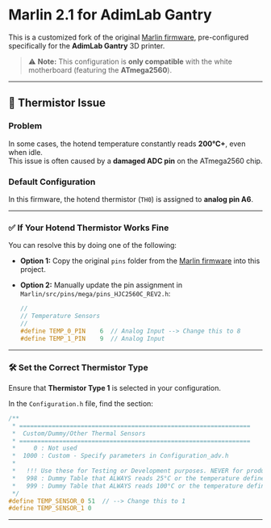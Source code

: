 # Marlin 2.1 for AdimLab Gantry

This is a customized fork of the original [Marlin firmware](https://github.com/MarlinFirmware/Marlin), pre-configured specifically for the **AdimLab Gantry** 3D printer.  
> ⚠️ **Note:** This configuration is **only compatible** with the white motherboard (featuring the **ATmega2560**).

---

## 🔧 Thermistor Issue

### Problem

In some cases, the hotend temperature constantly reads **200°C+**, even when idle.  
This issue is often caused by a **damaged ADC pin** on the ATmega2560 chip.

### Default Configuration

In this firmware, the hotend thermistor (`TH0`) is assigned to **analog pin A6**.

---

### ✅ If Your Hotend Thermistor Works Fine

You can resolve this by doing one of the following:

- **Option 1:** Copy the original `pins` folder from the [Marlin firmware](https://github.com/MarlinFirmware/Marlin) into this project.

- **Option 2:** Manually update the pin assignment in  
  `Marlin/src/pins/mega/pins_HJC2560C_REV2.h`:

  ```cpp
  //
  // Temperature Sensors
  //
  #define TEMP_0_PIN    6  // Analog Input --> Change this to 8
  #define TEMP_1_PIN    9  // Analog Input
  ```

---

### 🛠️ Set the Correct Thermistor Type

Ensure that **Thermistor Type 1** is selected in your configuration.

In the `Configuration.h` file, find the section:

```cpp
/**
 * ================================================================
 *  Custom/Dummy/Other Thermal Sensors
 * ================================================================
 *     0 : Not used
 *  1000 : Custom - Specify parameters in Configuration_adv.h
 *
 *   !!! Use these for Testing or Development purposes. NEVER for production machines. !!!
 *   998 : Dummy Table that ALWAYS reads 25°C or the temperature defined below.
 *   999 : Dummy Table that ALWAYS reads 100°C or the temperature defined below.
 */
#define TEMP_SENSOR_0 51  // --> Change this to 1
#define TEMP_SENSOR_1 0
```

---
